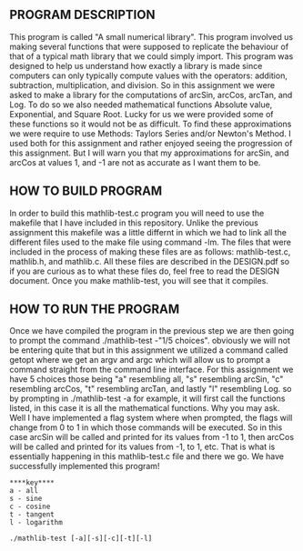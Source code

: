 PROGRAM DESCRIPTION
-------------------
This program is called "A small numerical library". This program 
involved us making several functions that were supposed to 
replicate the behaviour of that of a typical math library
that we could simply import. This program was designed to help
us understand how exactly a library is made since computers can
only typically compute values with the operators: addition, 
subtraction, multiplication, and division. So in this assignment
we were asked to make a library for the computations of arcSin,
arcCos, arcTan, and Log. To do so we also needed mathematical 
functions Absolute value, Exponential, and Square Root. Lucky
for us we were provided some of these functions so it would 
not be as difficult. To find these approximations we were
require to use Methods: Taylors Series and/or Newton's Method.
I used both for this assignment and rather enjoyed seeing the
progression of this assignment. But I will warn you that my 
approximations for arcSin, and arcCos at values 1, and -1 are
not as accurate as I want them to be. 

HOW TO BUILD PROGRAM
--------------------
In order to build this mathlib-test.c program you will need to use the
makefile that I have included in this repository. Unlike the previous
assignment this makefile was a little differnt in which we had to 
link all the different files used to the make file using command -lm.
The files that were included in the process of making these files are
as follows: mathlib-test.c, mathlib.h, and mathlib.c. All these files
are described in the DESIGN.pdf so if you are curious as to what these 
files do, feel free to read the DESIGN document. Once you make 
mathlib-test, you will see that it compiles. 

HOW TO RUN THE PROGRAM
----------------------
Once we have compiled the program in the previous step we are then 
going to prompt the command ./mathlib-test -"1/5 choices". obviously 
we will not be entering quite that but in this assignment we utilized
a command called getopt where we get an argv and argc which will allow
us to prompt a command straight from the command line interface. For 
this assignment we have 5 choices those being "a" resembling all, "s" 
resembling arcSin, "c" resembling arcCos, "t" resembling arcTan, and 
lastly "l" resembling Log. so by prompting in ./mathlib-test -a for 
example, it will first call the functions listed, in this case it is
all the mathematical functions. Why you may ask. Well I have implemented
a flag system where when prompted, the flags will change from 0 to 1
in which those commands will be executed. So in this case arcSin will
be called and printed for its values from -1 to 1, then arcCos will be 
called and printed for its values from -1, to 1, etc. That is what is 
essentially happening in this mathlib-test.c file and there we go. We
have successfully implemented this program!

```
****key****
a - all
s - sine
c - cosine
t - tangent
l - logarithm

./mathlib-test [-a][-s][-c][-t][-l]
```